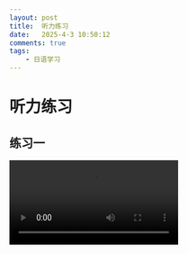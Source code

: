 ```yaml
---
layout: post
title:  听力练习
date:   2025-4-3 10:50:12
comments: true
tags: 
    - 日语学习
---
```


# 听力练习

## 练习一
<video controls>
  <source src="/assets/audio/听力46.MP4" type="video/mp4" />
</video>



